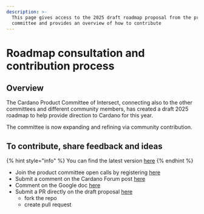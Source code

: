 ```yaml
---
description: >-
  This page gives access to the 2025 draft roadmap proposal from the product
  committee and provides an overview of how to contribute
---
```


# Roadmap consultation and contribution process

## Overview

The Cardano Product Committee of Intersect, connecting also to the other committees and different community members, has created a draft 2025 roadmap to help provide direction to Cardano for this year.

The committee is now expanding and refining via community contribution.

## To contribute, share feedback and ideas

{% hint style="info" %}
You can find the latest version [here](https://github.com/IntersectMBO/product-website/blob/master/src/pages/vision-roadmap-2025.mdx)
{% endhint %}

* Join the product committee open calls by registering [here](https://lu.ma/intersectProductCommittee)
* Submit a comment on the Cardano Forum post [here](https://forum.cardano.org/t/intersect-product-committee-draft-vision-roadmap/142667)
* Comment on the Google doc [here](https://docs.google.com/document/d/1En56DjIL2KPY8SfTbNocZZvN8LPmcq_Z6oq5gwKTTFA/edit?usp=sharing)
* Submit a PR directly on the draft proposal [here](https://github.com/IntersectMBO/product-website/blob/master/src/pages/vision-roadmap-2025.mdx)
  * fork the repo
  * create pull request
